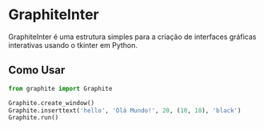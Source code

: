 # GraphiteInter

GraphiteInter é uma estrutura simples para a criação de interfaces gráficas interativas usando o tkinter em Python.

## Como Usar

```python
from graphite import Graphite

Graphite.create_window()
Graphite.inserttext('hello', 'Olá Mundo!', 20, (10, 10), 'black')
Graphite.run()
